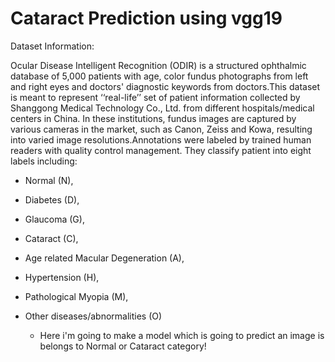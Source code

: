 # Cataract Prediction using vgg19

Dataset Information:

Ocular Disease Intelligent Recognition (ODIR) is a structured ophthalmic database of 5,000 patients with age, color fundus photographs from left and right eyes and doctors' diagnostic keywords from doctors.This dataset is meant to represent ‘‘real-life’’ set of patient information collected by Shanggong Medical Technology Co., Ltd. from different hospitals/medical centers in China. In these institutions, fundus images are captured by various cameras in the market, such as Canon, Zeiss and Kowa, resulting into varied image resolutions.Annotations were labeled by trained human readers with quality control management. They classify patient into eight labels including:

- Normal (N),
- Diabetes (D),
- Glaucoma (G),
- Cataract (C),
- Age related Macular Degeneration (A),
- Hypertension (H),
- Pathological Myopia (M),
- Other diseases/abnormalities (O)

  - Here i'm going to make a model which is going to  predict an image is belongs to Normal or Cataract category!
